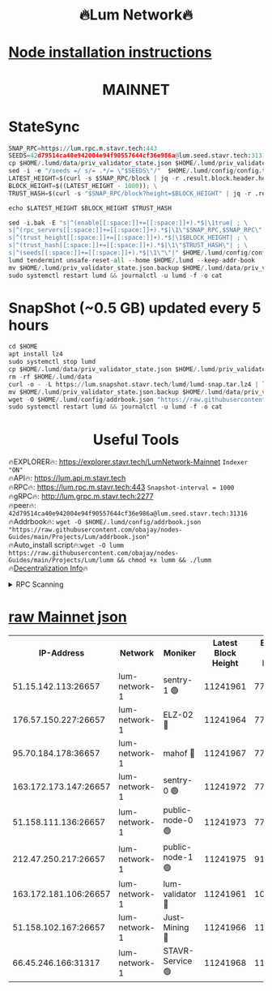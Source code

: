 <h1 align="center"> 🔥Lum Network🔥</h1>

[Node installation instructions](https://github.com/obajay/nodes-Guides/tree/main/Projects/Lum)
=
<h1 align="center"> MAINNET</h1>

# StateSync
```python
SNAP_RPC=https://lum.rpc.m.stavr.tech:443
SEEDS=42d79514ca40e942004e94f90557644cf36e986a@lum.seed.stavr.tech:31316
cp $HOME/.lumd/data/priv_validator_state.json $HOME/.lumd/priv_validator_state.json.backup
sed -i -e "/seeds =/ s/= .*/= \"$SEEDS\"/"  $HOME/.lumd/config/config.toml
LATEST_HEIGHT=$(curl -s $SNAP_RPC/block | jq -r .result.block.header.height); \
BLOCK_HEIGHT=$((LATEST_HEIGHT - 1000)); \
TRUST_HASH=$(curl -s "$SNAP_RPC/block?height=$BLOCK_HEIGHT" | jq -r .result.block_id.hash)

echo $LATEST_HEIGHT $BLOCK_HEIGHT $TRUST_HASH

sed -i.bak -E "s|^(enable[[:space:]]+=[[:space:]]+).*$|\1true| ; \
s|^(rpc_servers[[:space:]]+=[[:space:]]+).*$|\1\"$SNAP_RPC,$SNAP_RPC\"| ; \
s|^(trust_height[[:space:]]+=[[:space:]]+).*$|\1$BLOCK_HEIGHT| ; \
s|^(trust_hash[[:space:]]+=[[:space:]]+).*$|\1\"$TRUST_HASH\"| ; \
s|^(seeds[[:space:]]+=[[:space:]]+).*$|\1\"\"|" $HOME/.lumd/config/config.toml
lumd tendermint unsafe-reset-all --home $HOME/.lumd --keep-addr-book
mv $HOME/.lumd/priv_validator_state.json.backup $HOME/.lumd/data/priv_validator_state.json
sudo systemctl restart lumd && journalctl -u lumd -f -o cat
```
# SnapShot (~0.5 GB) updated every 5 hours
```python
cd $HOME
apt install lz4
sudo systemctl stop lumd
cp $HOME/.lumd/data/priv_validator_state.json $HOME/.lumd/priv_validator_state.json.backup
rm -rf $HOME/.lumd/data
curl -o - -L https://lum.snapshot.stavr.tech/lumd/lumd-snap.tar.lz4 | lz4 -c -d - | tar -x -C $HOME/.lumd --strip-components 2
mv $HOME/.lumd/priv_validator_state.json.backup $HOME/.lumd/data/priv_validator_state.json
wget -O $HOME/.lumd/config/addrbook.json "https://raw.githubusercontent.com/obajay/nodes-Guides/main/Projects/Lum/addrbook.json"
sudo systemctl restart lumd && journalctl -u lumd -f -o cat
```

 <h1 align="center"> Useful Tools</h1>

🔥EXPLORER🔥:     https://explorer.stavr.tech/LumNetwork-Mainnet        `Indexer "ON"` \
🔥API🔥:          https://lum.api.m.stavr.tech \
🔥RPC🔥:          https://lum.rpc.m.stavr.tech:443              `Snapshot-interval = 1000` \
🔥gRPC🔥:         http://lum.grpc.m.stavr.tech:2277 \
🔥peer🔥:         `42d79514ca40e942004e94f90557644cf36e986a@lum.seed.stavr.tech:31316` \
🔥Addrbook🔥:  `wget -O $HOME/.lumd/config/addrbook.json "https://raw.githubusercontent.com/obajay/nodes-Guides/main/Projects/Lum/addrbook.json"` \
🔥Auto_install script🔥:`wget -O lumm https://raw.githubusercontent.com/obajay/nodes-Guides/main/Projects/Lum/lumm && chmod +x lumm && ./lumm` \
🔥[Decentralization Info](https://github.com/obajay/StateSync-snapshots/tree/main/Projects/Lum/Decentralization)🔥

<details>
<summary>RPC Scanning</summary>

<h2 align="center"> We scan nodes in real time every 4 hours. And we provide the final result of RPC endpoints.
We cannot influence the operation of these nodes in any way. </h2>


```python
If Voting Power is higher than 0 --> then the Node is a validator of the network and may be subject to attack and be a potential threat to the chain.
```
```python
We marked such validators with a red symbol
```

</details>

[raw Mainnet json](https://rpc-check.lum.stavr.tech/lum/rpclum_result.json)
=



<table><tr><th>IP-Address</th><th>Network</th><th>Moniker</th><th>Latest Block Height</th><th>Earliest Block Height</th><th>Catching Up</th><th>Tx Index</th><th>Voting Power</th><th>Scan Time</th></tr><tr><td>51.15.142.113:26657</td><td>lum-network-1</td><td>sentry-1 🟢</td><td>11241961</td><td>7798847</td><td>False</td><td>on</td><td>0</td><td>2024-01-22T19:07:08.302266941UTC</td></tr><tr><td>176.57.150.227:26657</td><td>lum-network-1</td><td>ELZ-02 🔴</td><td>11241964</td><td>7798847</td><td>False</td><td>off</td><td>4289563</td><td>2024-01-22T19:07:21.006595410UTC</td></tr><tr><td>95.70.184.178:36657</td><td>lum-network-1</td><td>mahof 🔴</td><td>11241967</td><td>7798847</td><td>False</td><td>on</td><td>2661915</td><td>2024-01-22T19:07:40.406365778UTC</td></tr><tr><td>163.172.173.147:26657</td><td>lum-network-1</td><td>sentry-0 🟢</td><td>11241972</td><td>7798847</td><td>False</td><td>on</td><td>0</td><td>2024-01-22T19:08:10.015101772UTC</td></tr><tr><td>51.158.111.136:26657</td><td>lum-network-1</td><td>public-node-0 🟢</td><td>11241973</td><td>7798847</td><td>False</td><td>on</td><td>0</td><td>2024-01-22T19:08:18.533644885UTC</td></tr><tr><td>212.47.250.217:26657</td><td>lum-network-1</td><td>public-node-1 🟢</td><td>11241975</td><td>9165230</td><td>False</td><td>on</td><td>0</td><td>2024-01-22T19:08:29.104781561UTC</td></tr><tr><td>163.172.181.106:26657</td><td>lum-network-1</td><td>lum-validator 🔴</td><td>11241961</td><td>10900615</td><td>False</td><td>on</td><td>168897575</td><td>2024-01-22T19:07:05.993041963UTC</td></tr><tr><td>51.158.102.167:26657</td><td>lum-network-1</td><td>Just-Mining 🔴</td><td>11241966</td><td>11127896</td><td>False</td><td>off</td><td>91610188</td><td>2024-01-22T19:07:37.917313980UTC</td></tr><tr><td>66.45.246.166:31317</td><td>lum-network-1</td><td>STAVR-Service 🟢</td><td>11241968</td><td>11239001</td><td>False</td><td>on</td><td>0</td><td>2024-01-22T19:07:49.238715899UTC</td></tr></table>